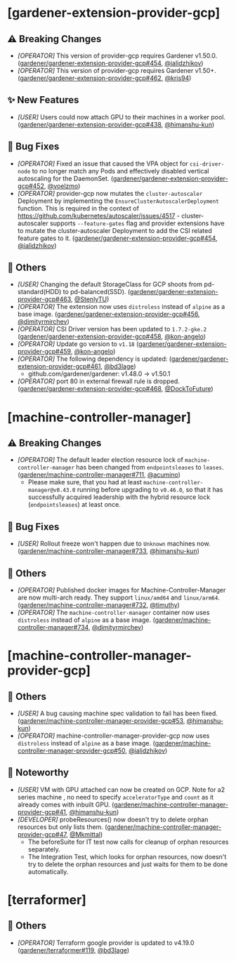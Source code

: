 # [gardener-extension-provider-gcp]
## ⚠️ Breaking Changes
* *[OPERATOR]* This version of provider-gcp requires Gardener v1.50.0. ([gardener/gardener-extension-provider-gcp#454](https://github.com/gardener/gardener-extension-provider-gcp/pull/454), [@ialidzhikov](https://github.com/ialidzhikov))
* *[OPERATOR]* This version of provider-gcp requires Gardener v1.50+. ([gardener/gardener-extension-provider-gcp#462](https://github.com/gardener/gardener-extension-provider-gcp/pull/462), [@kris94](https://github.com/kris94))
## ✨ New Features
* *[USER]* Users could now attach GPU to their machines in a worker pool. ([gardener/gardener-extension-provider-gcp#438](https://github.com/gardener/gardener-extension-provider-gcp/pull/438), [@himanshu-kun](https://github.com/himanshu-kun))
## 🐛 Bug Fixes
* *[OPERATOR]* Fixed an issue that caused the VPA object for `csi-driver-node` to no longer match any Pods and effectively disabled vertical autoscaling for the DaemonSet. ([gardener/gardener-extension-provider-gcp#452](https://github.com/gardener/gardener-extension-provider-gcp/pull/452), [@voelzmo](https://github.com/voelzmo))
* *[OPERATOR]* provider-gcp now mutates the `cluster-autoscaler` Deployment by implementing the `EnsureClusterAutoscalerDeployment` function. This is required in the context of https://github.com/kubernetes/autoscaler/issues/4517 - cluster-autoscaler supports `--feature-gates` flag and provider extensions have to mutate the cluster-autoscaler Deployment to add the CSI related feature gates to it. ([gardener/gardener-extension-provider-gcp#454](https://github.com/gardener/gardener-extension-provider-gcp/pull/454), [@ialidzhikov](https://github.com/ialidzhikov))
## 🏃 Others
* *[USER]* Changing the default StorageClass for GCP shoots from pd-standard(HDD) to pd-balanced(SSD). ([gardener/gardener-extension-provider-gcp#463](https://github.com/gardener/gardener-extension-provider-gcp/pull/463), [@StenlyTU](https://github.com/StenlyTU))
* *[OPERATOR]* The extension now uses `distroless` instead of `alpine` as a base image. ([gardener/gardener-extension-provider-gcp#456](https://github.com/gardener/gardener-extension-provider-gcp/pull/456), [@dimityrmirchev](https://github.com/dimityrmirchev))
* *[OPERATOR]* CSI Driver version has been updated to `1.7.2-gke.2` ([gardener/gardener-extension-provider-gcp#458](https://github.com/gardener/gardener-extension-provider-gcp/pull/458), [@kon-angelo](https://github.com/kon-angelo))
* *[OPERATOR]* Update go version to `v1.18` ([gardener/gardener-extension-provider-gcp#459](https://github.com/gardener/gardener-extension-provider-gcp/pull/459), [@kon-angelo](https://github.com/kon-angelo))
* *[OPERATOR]* The following dependency is updated: ([gardener/gardener-extension-provider-gcp#461](https://github.com/gardener/gardener-extension-provider-gcp/pull/461), [@bd3lage](https://github.com/bd3lage))
  * github.com/gardener/gardener: v1.48.0 -> v1.50.1
* *[OPERATOR]* port 80 in external firewall rule is dropped. ([gardener/gardener-extension-provider-gcp#468](https://github.com/gardener/gardener-extension-provider-gcp/pull/468), [@DockToFuture](https://github.com/DockToFuture))
# [machine-controller-manager]
## ⚠️ Breaking Changes
* *[OPERATOR]* The default leader election resource lock of `machine-controller-manager` has been changed from `endpointsleases` to `leases`. ([gardener/machine-controller-manager#711](https://github.com/gardener/machine-controller-manager/pull/711), [@acumino](https://github.com/acumino))
  * Please make sure, that you had at least `machine-controller-manager@v0.43.0` running before upgrading to `v0.46.0`, so that it has successfully acquired leadership with the hybrid resource lock (`endpointsleases`) at least once.
## 🐛 Bug Fixes
* *[USER]* Rollout freeze won't happen due to `Unknown` machines now. ([gardener/machine-controller-manager#733](https://github.com/gardener/machine-controller-manager/pull/733), [@himanshu-kun](https://github.com/himanshu-kun))
## 🏃 Others
* *[OPERATOR]* Published docker images for Machine-Controller-Manager are now multi-arch ready. They support `linux/amd64` and `linux/arm64`. ([gardener/machine-controller-manager#732](https://github.com/gardener/machine-controller-manager/pull/732), [@timuthy](https://github.com/timuthy))
* *[OPERATOR]* The `machine-controller-manager` container now uses `distroless` instead of `alpine` as a base image. ([gardener/machine-controller-manager#734](https://github.com/gardener/machine-controller-manager/pull/734), [@dimityrmirchev](https://github.com/dimityrmirchev))
# [machine-controller-manager-provider-gcp]
## 🏃 Others
* *[USER]* A bug causing machine spec validation to fail has been fixed. ([gardener/machine-controller-manager-provider-gcp#53](https://github.com/gardener/machine-controller-manager-provider-gcp/pull/53), [@himanshu-kun](https://github.com/himanshu-kun))
* *[OPERATOR]* machine-controller-manager-provider-gcp now uses `distroless` instead of `alpine` as a base image. ([gardener/machine-controller-manager-provider-gcp#50](https://github.com/gardener/machine-controller-manager-provider-gcp/pull/50), [@ialidzhikov](https://github.com/ialidzhikov))
## 📰 Noteworthy
* *[USER]* VM with GPU attached can now be created on GCP. Note for a2 series machine , no need to specify `acceleratorType` and `count` as it already comes with inbuilt GPU. ([gardener/machine-controller-manager-provider-gcp#41](https://github.com/gardener/machine-controller-manager-provider-gcp/pull/41), [@himanshu-kun](https://github.com/himanshu-kun))
* *[DEVELOPER]* probeResources() now doesn't try to delete orphan resources but only lists them. ([gardener/machine-controller-manager-provider-gcp#47](https://github.com/gardener/machine-controller-manager-provider-gcp/pull/47), [@Mkmittal](https://github.com/Mkmittal))
  * The beforeSuite for IT test now calls for cleanup of orphan resources separately.
  * The Integration Test, which looks for orphan resources, now doesn't try to delete the orphan resources and just waits for them to be done automatically.
# [terraformer]
## 🏃 Others
* *[OPERATOR]* Terraform google provider is updated to v4.19.0 ([gardener/terraformer#119](https://github.com/gardener/terraformer/pull/119), [@bd3lage](https://github.com/bd3lage))